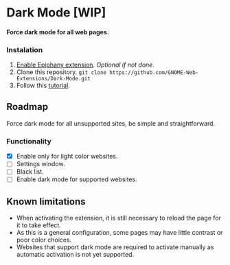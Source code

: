 # Dark Mode [WIP]

#### Force dark mode for all web pages.

### Instalation

1. [Enable Epiphany extension](https://github.com/GNOME-Web-Extensions/Get-Started/wiki#how-to-enable-extensions). _Optional if not done._
2. Clone this repository.
`git clone https://github.com/GNOME-Web-Extensions/Dark-Mode.git`
3. Follow this [tutorial](https://github.com/GNOME-Web-Extensions/Get-Started/wiki#how-to-install-extensions).

## Roadmap
Force dark mode for all unsupported sites, be simple and straightforward.

### Functionality
- [X] Enable only for light color websites.
- [ ] Settings window.
- [ ] Black list.
- [ ] Enable dark mode for supported websites.

## Known limitations
- When activating the extension, it is still necessary to reload the page for it to take effect.
- As this is a general configuration, some pages may have little contrast or poor color choices.
- Websites that support dark mode are required to activate manually as automatic activation is not yet supported.
